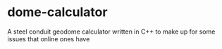 # dome-calculator
A steel conduit geodome calculator written in C++ to make up for some issues that online ones have
